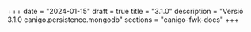 +++
date        = "2024-01-15"
draft        = true
title       = "3.1.0"
description = "Versió 3.1.0 canigo.persistence.mongodb"
sections    = "canigo-fwk-docs"
+++